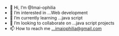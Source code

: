 - 👋 Hi, I’m @Imai-ophilia
- 👀 I’m interested in ...Web development 
- 🌱 I’m currently learning ...java script 
- 💞️ I’m looking to collaborate on ...java script projects 
- 📫 How to reach me ...imaiophilia@gmail.com 


<!---
Imai-ophilia/Imai-ophilia is a ✨ special ✨ repository because its `README.md` (this file) appears on your GitHub profile.
You can click the Preview link to take a look at your changes.
--->
